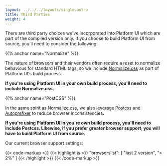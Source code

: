 ```yaml
---
layout: ../../../layouts/single.astro
title: Third Parties
weight: 4
---
```


There are third party choices we've incorporated into Platform UI which are part of the compiled version only. If you choose to build Platform UI from source, you'll need to consider the following.

{{% anchor name="Normalize" %}}

The nature of browsers and their vendors often require a reset to normalize behavious for standard HTML tags, so we include <a href="https://necolas.github.io/normalize.css/" rel="external">Normalize.css</a> as part of Platform UI's build process.

**If you're using Platform UI in your own build process, you'll need to include Normalize.css.**

{{% anchor name="PostCSS" %}}

In the same spirit as Normalize.css, we also leverage <a href="https://github.com/postcss/postcss" rel="external">Postcss</a> and <a href="https://github.com/postcss/autoprefixer" rel="external">Autoprefixer</a> to reduce browser inconsistencies. 

**If you're using Platform UI in you're own build process, you'll need to include Postcss. Likewise, if you prefer greater browser support, you will have to build Platform UI from source.**

Our current browser support settings:

{{< code-markup >}}
{{< highlight js >}}
"browserslist": [
	"last 2 version",
	"> 2%"
]
{{< /highlight >}}
{{< /code-markup >}}

